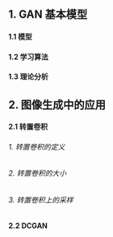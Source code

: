 ## 1. GAN 基本模型
#### 1.1 模型
#### 1.2 学习算法

#### 1.3 理论分析
## 2. 图像生成中的应用
#### 2.1 转置卷积

###### 1. 转置卷积的定义

###### 2. 转置卷积的大小

###### 3. 转置卷积上的采样

#### 2.2 DCGAN
